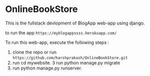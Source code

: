 # OnlineBookStore
This is the fullstack devlopment  of BlogApp web-app using django.

to run the app
`` https://myblogappssss.herokuapp.com/ ``

To run this web-app, execute the following steps :
1. clone the repo or run  ``https://github.com/harshprakash/OnlineBookStore.git``
2. run cd mywebsite.
3  run  python manage.py migrate
4. run python manage.py runserver.


